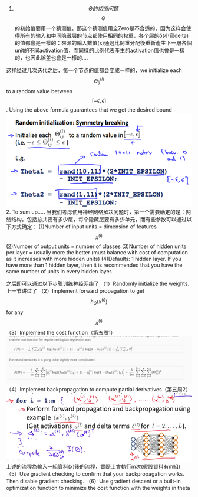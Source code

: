 1. $$\Theta 的初值问题$$
$$\Theta$$的初始值要用一个猜测值，那这个猜测值用全Zero是不合适的，因为这样会使得所有的输入和中间隐藏层的节点都使用相同的权重，各个层的δ(小寫delta)的值都會是一樣的：來源的輸入數值(x)通過比例重分配後重新產生下一層各個unit的不同activation值，而同樣的比例代表產生的activation值也會是一樣的，也因此誤差也會是一樣的....

这样经过几次迭代之后，每一个节点的值都会变成一样的，we initialize each $$\Theta^{(l)}_{ij}$$ to a random value between $$[-\epsilon,\epsilon]$$. Using the above formula guarantees that we get the desired bound
![](/机器学习/images/44.png)
2. To sum up.....
当我们考虑使用神经网络解决问题时，第一个需要确定的是：网络结构。包括总共要有多少层，每个隐藏层要有多少单元，而有些参数可以通过以下方式确定：
 (1)Number of input units = dimension of features $$x^{(i)}$$ 
 (2)Number of output units = number of classes
 (3)Number of hidden units per layer = usually more the better (must balance with cost of computation as it increases with more hidden units)
 (4)Defaults: 1 hidden layer. If you have more than 1 hidden layer, then it is recommended that you have the same number of units in every hidden layer.
 
 之后即可以通过以下步骤训练神经网络了
  （1）Randomly initialize the weights.上一节讲过了
  （2）Implement forward propagation to get $$h_\Theta(x^{(i)})$$ for any $$x^{(i)}$$
  （3）Implement the cost function（第五周1）
  ![](/机器学习/images/34.png)
  （4）Implement backpropagation to compute partial derivatives（第五周2）
  ![](/assets/45.png)
  上述的流程為輸入一組資料(x)後的流程，實際上會執行m次(假設資料有m組)
  （5）Use gradient checking to confirm that your backpropagation works. Then disable gradient checking.
  （6）Use gradient descent or a built-in optimization function to minimize the cost function with the weights in theta
  